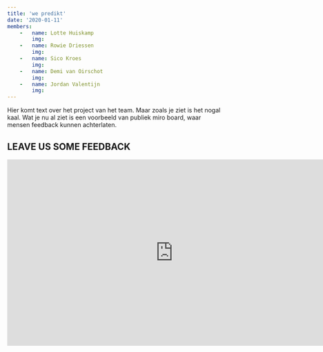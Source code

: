 ```yaml
---
title: 'we predikt'
date: '2020-01-11'
members:
    -   name: Lotte Huiskamp
        img:
    -   name: Rowie Driessen
        img:
    -   name: Sico Kroes
        img:
    -   name: Demi van Oirschot
        img: 
    -   name: Jordan Valentijn
        img: 
---
```


Hier komt text over het project van het team. Maar zoals je ziet is het nogal kaal. Wat je nu al ziet is een voorbeeld van publiek miro board, waar mensen feedback kunnen achterlaten.

## LEAVE US SOME FEEDBACK

<iframe width="768" height="432" src="https://miro.com/app/live-embed/o9J_lZfVCZc=/?moveToViewport=-813,-457,1625,913" frameBorder="0" scrolling="no" allowFullScreen></iframe>

